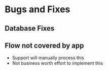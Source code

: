 # Bugs and Fixes

## Database Fixes

## Flow not covered by app

- Support will manually process this
- Not business worth effort to implement this

